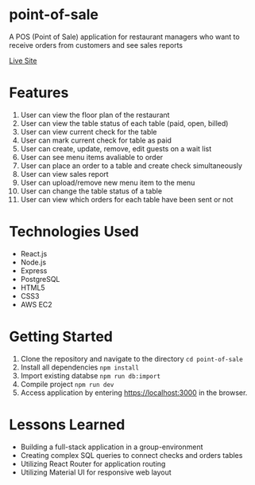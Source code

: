 # point-of-sale
A POS (Point of Sale) application for restaurant managers who want to receive orders from customers and see sales reports

[Live Site](https://pos.juliusoh.com)

# Features

1. User can view the floor plan of the restaurant 
2. User can view the table status of each table (paid, open, billed)
3. User can view current check for the table
4. User can mark current check for table as paid
5. User can create, update, remove, edit guests on a wait list
6. User can see menu items avaliable to order
7. User can place an order to a table and create check simultaneously
8. User can view sales report
9. User can upload/remove new menu item to the menu
10. User can change the table status of a table 
11. User can view which orders for each table have been sent or not

# Technologies Used

* React.js
* Node.js
* Express
* PostgreSQL
* HTML5
* CSS3
* AWS EC2

# Getting Started

1. Clone the repository and navigate to the directory
``` cd point-of-sale ```
3. Install all dependencies ``` npm install ```
4. Import existing databse ``` npm run db:import ```
5. Compile project ``` npm run dev ```
6. Access application by entering [https://localhost:3000](https://localhost:3000) in the browser.

# Lessons Learned

* Building a full-stack application in a group-environment
* Creating complex SQL queries to connect checks and orders tables
* Utilizing React Router for application routing 
* Utilizing Material UI for responsive web layout

